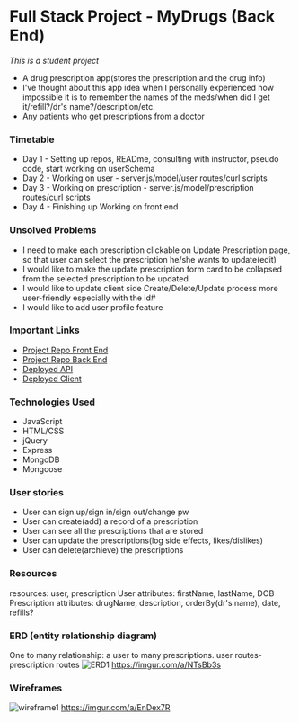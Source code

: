 
# Full Stack Project - MyDrugs (Back End)

*This is a student project*

- A drug prescription app(stores the prescription and the drug info)
- I've thought about this app idea when I personally experienced how impossible it is
to remember the names of the meds/when did I get it/refill?/dr's name?/description/etc.
- Any patients who get prescriptions from a doctor

### Timetable

- Day 1 - Setting up repos, READme, consulting with instructor, pseudo code, start working on userSchema
- Day 2 - Working on user - server.js/model/user routes/curl scripts
- Day 3 - Working on prescription - server.js/model/prescription routes/curl scripts
- Day 4 - Finishing up Working on front end

### Unsolved Problems

- I need to make each prescription clickable on Update Prescription page, so that user can select the prescription he/she wants to update(edit)
- I would like to make the update prescription form card to be collapsed from the selected prescription to be updated
- I would like to update client side Create/Delete/Update process more user-friendly especially with the id# 
- I would like to add user profile feature 

### Important Links

- [Project Repo Front End](https://github.com/JeheeChoi/my-drugs-client)
- [Project Repo Back End](https://github.com/JeheeChoi/my-drugs)
- [Deployed API](https://salty-woodland-25840.herokuapp.com/prescriptions)
- [Deployed Client](https://jeheechoi.github.io/my-drugs-client/)

### Technologies Used

- JavaScript
- HTML/CSS
- jQuery
- Express
- MongoDB
- Mongoose

### User stories

- User can sign up/sign in/sign out/change pw
- User can create(add) a record of a prescription
- User can see all the prescriptions that are stored
- User can update the prescriptions(log side effects, likes/dislikes)
- User can delete(archieve) the prescriptions

### Resources

resources: user, prescription
User attributes: firstName, lastName, DOB
Prescription attributes: drugName, description, orderBy(dr's name), date, refills?


### ERD (entity relationship diagram)

One to many relationship: a user to many prescriptions.
user routes-prescription routes
![ERD1](https://i.imgur.com/ctfBUsw.png)
https://imgur.com/a/NTsBb3s


### Wireframes

![wireframe1](https://i.imgur.com/GNA3lxo.png)
https://imgur.com/a/EnDex7R



